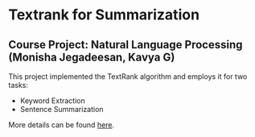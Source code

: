 # Textrank for Summarization
## Course Project: Natural Language Processing (Monisha Jegadeesan, Kavya G)

This project implemented the TextRank algorithm and employs it for two tasks:
* Keyword Extraction
* Sentence Summarization

More details can be found [here](https://drive.google.com/open?id=1ZqNvwW7M3Ec9oLNGVccGc31ac_YfhHSB).
